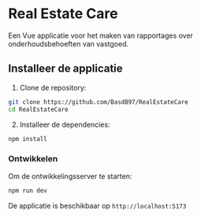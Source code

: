 # Real Estate Care

Een Vue applicatie voor het maken van rapportages over onderhoudsbehoeften van vastgoed.

## Installeer de applicatie

1. Clone de repository:

```bash
git clone https://github.com/BasdB97/RealEstateCare
cd RealEstateCare
```

2. Installeer de dependencies:

```bash
npm install
```

### Ontwikkelen

Om de ontwikkelingsserver te starten:

```bash
npm run dev
```

De applicatie is beschikbaar op `http://localhost:5173`
